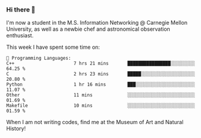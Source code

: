 ### Hi there 👋

I'm now a student in the M.S. Information Networking @ Carnegie Mellon University, as well as a newbie chef and astronomical observation enthusiast. 



<!--START_SECTION:waka-->
This week I have spent some time on: 

```text
💬 Programming Languages: 
C++                      7 hrs 21 mins       ████████████████░░░░░░░░░   64.25 % 
C                        2 hrs 23 mins       █████░░░░░░░░░░░░░░░░░░░░   20.80 % 
Python                   1 hr 16 mins        ███░░░░░░░░░░░░░░░░░░░░░░   11.07 % 
Other                    11 mins             ░░░░░░░░░░░░░░░░░░░░░░░░░   01.69 % 
Makefile                 10 mins             ░░░░░░░░░░░░░░░░░░░░░░░░░   01.59 % 
```


<!--END_SECTION:waka-->

When I am not writing codes, find me at the Museum of Art and Natural History!
